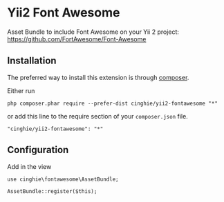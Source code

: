 # Yii2 Font Awesome
Asset Bundle to include Font Awesome on your Yii 2 project:<br>
https://github.com/FortAwesome/Font-Awesome

Installation
------------

The preferred way to install this extension is through [composer](http://getcomposer.org/download/).

Either run

```
php composer.phar require --prefer-dist cinghie/yii2-fontawesome "*"
```

or add this line to the require section of your `composer.json` file.

```
"cinghie/yii2-fontawesome": "*"
```

Configuration
-----------------

Add in the view

```
use cinghie\fontawesome\AssetBundle;

AssetBundle::register($this);
```
